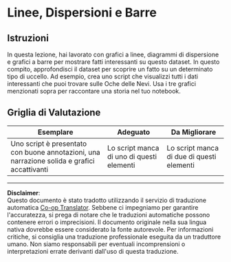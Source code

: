 <!--
CO_OP_TRANSLATOR_METADATA:
{
  "original_hash": "0ea21b6513df5ade7419c6b7d65f10b1",
  "translation_date": "2025-08-28T11:06:17+00:00",
  "source_file": "3-Data-Visualization/R/09-visualization-quantities/assignment.md",
  "language_code": "it"
}
-->
# Linee, Dispersioni e Barre

## Istruzioni

In questa lezione, hai lavorato con grafici a linee, diagrammi di dispersione e grafici a barre per mostrare fatti interessanti su questo dataset. In questo compito, approfondisci il dataset per scoprire un fatto su un determinato tipo di uccello. Ad esempio, crea uno script che visualizzi tutti i dati interessanti che puoi trovare sulle Oche delle Nevi. Usa i tre grafici menzionati sopra per raccontare una storia nel tuo notebook.

## Griglia di Valutazione

Esemplare | Adeguato | Da Migliorare
--- | --- | -- |
Uno script è presentato con buone annotazioni, una narrazione solida e grafici accattivanti | Lo script manca di uno di questi elementi | Lo script manca di due di questi elementi

---

**Disclaimer**:  
Questo documento è stato tradotto utilizzando il servizio di traduzione automatica [Co-op Translator](https://github.com/Azure/co-op-translator). Sebbene ci impegniamo per garantire l'accuratezza, si prega di notare che le traduzioni automatiche possono contenere errori o imprecisioni. Il documento originale nella sua lingua nativa dovrebbe essere considerato la fonte autorevole. Per informazioni critiche, si consiglia una traduzione professionale eseguita da un traduttore umano. Non siamo responsabili per eventuali incomprensioni o interpretazioni errate derivanti dall'uso di questa traduzione.